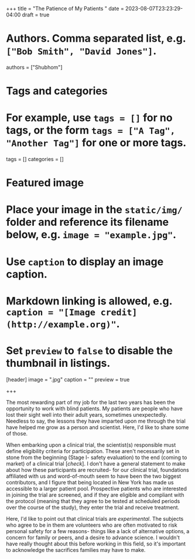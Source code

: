+++
title = "The Patience of My Patients "
date = 2023-08-07T23:23:29-04:00
draft = true

# Authors. Comma separated list, e.g. `["Bob Smith", "David Jones"]`.
authors = ["Shubhom"]

# Tags and categories
# For example, use `tags = []` for no tags, or the form `tags = ["A Tag", "Another Tag"]` for one or more tags.
tags = []
categories = []

# Featured image
# Place your image in the `static/img/` folder and reference its filename below, e.g. `image = "example.jpg"`.
# Use `caption` to display an image caption.
#   Markdown linking is allowed, e.g. `caption = "[Image credit](http://example.org)"`.
# Set `preview` to `false` to disable the thumbnail in listings.
[header]
image = ".jpg"
caption = ""
preview = true

+++

The most rewarding part of my job for the last two years has been the opportunity to work with blind patients. My patients are people who have lost their sight well into their adult years, sometimes unexpectedly. Needless to say, the lessons they have imparted upon me through the trial have helped me grow as a person and scientist. Here, I'd like to share some of those.

When embarking upon a clinical trial, the scientist(s) responsible must define eligibility criteria for participation. These aren't necessarily set in stone from the beginning (Stage I- safety evaluation) to the end (coming to market) of a clinical trial [*check*]. I don't have a general statement to make about how these participants are recruited- for our clinical trial, foundations affiliated with us and word-of-mouth seem to have been the two biggest contributors, and I figure that being located in New York has made us accessible to a larger patient pool. Prospective patients who are interested in joining the trial are screened, and if they are eligible and compliant with the protocol (meaning that they agree to be tested at scheduled periods over the course of the study), they enter the trial and receive treatment.

Here, I'd like to point out that clinical trials are *experimental*. The subjects who agree to be in them are volunteers who are often motivated to risk personal safety for a few reasons- things like a lack of alternative options, a concern for family or peers, and a desire to advance science. I wouldn't have really thought about this before working in this field, so it's important to acknowledge the sacrifices families may have to make.

